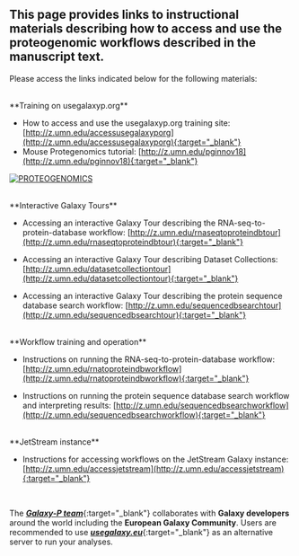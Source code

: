 ## This page provides links to instructional materials describing how to access and use the proteogenomic workflows described in the manuscript text.

Please access the links indicated below for the following materials:

<br />
**Training on usegalaxyp.org**

- How to access and use the usegalaxyp.org training site: [http://z.umn.edu/accessusegalaxyporg](http://z.umn.edu/accessusegalaxyporg){:target="_blank"}
- Mouse Protegenomics tutorial: [http://z.umn.edu/pginnov18](http://z.umn.edu/pginnov18){:target="_blank"}

[![PROTEOGENOMICS](http://img.youtube.com/vi/Xwks5qKApj8/0.jpg)](http://www.youtube.com/watch?v=Xwks5qKApj8 "Proteogenomics")

<br />
**Interactive Galaxy Tours**

- Accessing an interactive Galaxy Tour describing the RNA-seq-to-protein-database workflow: [http://z.umn.edu/rnaseqtoproteindbtour](http://z.umn.edu/rnaseqtoproteindbtour){:target="_blank"}

- Accessing an interactive Galaxy Tour describing Dataset Collections: [http://z.umn.edu/datasetcollectiontour](http://z.umn.edu/datasetcollectiontour){:target="_blank"}

- Accessing an interactive Galaxy Tour describing the protein sequence database search workflow: [http://z.umn.edu/sequencedbsearchtour](http://z.umn.edu/sequencedbsearchtour){:target="_blank"}

<br />
**Workflow training and operation**

- Instructions on running the RNA-seq-to-protein-database workflow: [http://z.umn.edu/rnatoproteindbworkflow](http://z.umn.edu/rnatoproteindbworkflow){:target="_blank"}

- Instructions on running the protein sequence database search workflow and interpreting results: [http://z.umn.edu/sequencedbsearchworkflow](http://z.umn.edu/sequencedbsearchworkflow){:target="_blank"}

<br />
**JetStream instance**

- Instructions for accessing workflows on the JetStream Galaxy instance: [http://z.umn.edu/accessjetstream](http://z.umn.edu/accessjetstream){:target="_blank"}

<br />

The [**_Galaxy-P team_**](http://galaxyp.org){:target="_blank"} collaborates with **Galaxy developers** around the world including the **European Galaxy Community**. Users are recommended to use [**_usegalaxy.eu_**](https://usegalaxy.eu){:target="_blank"} as an alternative server to run your analyses.


